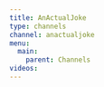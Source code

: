 ```yaml
---
title: AnActualJoke
type: channels
channel: anactualjoke
menu:
  main:
    parent: Channels
videos:
---
```

